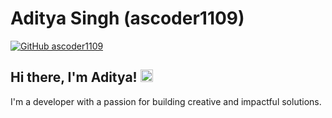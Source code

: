 # Aditya Singh (ascoder1109)

[![GitHub ascoder1109](https://img.shields.io/github/followers/ascoder1109?label=Follow&style=social)](https://github.com/ascoder1109)

## Hi there, I'm Aditya! <img src = "https://wdfdqa.bl.files.1drv.com/y4m-Eyzy6t11h3ZLeKghpthV71F6Wa3GguLRl9-0oKL6Za7ljWpvDU_0Yl9JjyR6N-PovtWHNNTHuWdSjMeqh6MRsWNC9q4vYvpTDz3Tllsk0s61MI2XBFhufmWTkZWqIyJt11N6kllJO6jyfxwxOTNW090qNBCAIWOYeLoRkiZfipmF0WPsd3CRqX3d-LyMk71ucujpgrzrZ_-pOPBL_vjfWbTUJdPBpFi2T6kjmjbzFc" height = 20, width = 20>
I'm a developer with a passion for building creative and impactful solutions.


